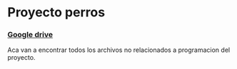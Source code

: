 # Proyecto perros

### [Google drive](https://drive.google.com/drive/folders/18OOFeY8Q1cKG1f9wLYkem86ESjNs69TN?usp=sharing)

Aca van a encontrar todos los archivos no relacionados a programacion del proyecto.
